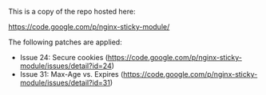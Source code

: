 This is a copy of the repo hosted here:

https://code.google.com/p/nginx-sticky-module/

The following patches are applied:

- Issue 24: Secure cookies (https://code.google.com/p/nginx-sticky-module/issues/detail?id=24)
- Issue 31: Max-Age vs. Expires (https://code.google.com/p/nginx-sticky-module/issues/detail?id=31)
